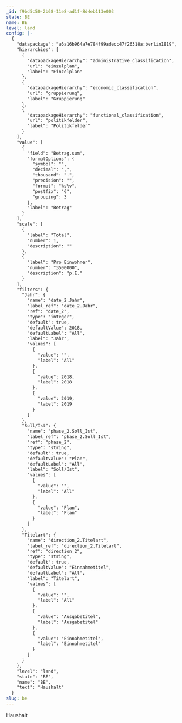 ```yaml
---
_id: f9bd5c50-2b68-11e8-ad1f-8d4eb113e003
state: BE
name: BE
level: land
config: |-
  {
    "datapackage": "a6a16b964a7e784f99adecc47f26318a:berlin1819",
    "hierarchies": [
      {
        "datapackageHierarchy": "administrative_classification",
        "url": "einzelplan",
        "label": "Einzelplan"
      },
      {
        "datapackageHierarchy": "economic_classification",
        "url": "gruppierung",
        "label": "Gruppierung"
      },
      {
        "datapackageHierarchy": "functional_classification",
        "url": "politikfelder",
        "label": "Politikfelder"
      }
    ],
    "value": [
      {
        "field": "Betrag.sum",
        "formatOptions": {
          "symbol": "",
          "decimal": ",",
          "thousand": ".",
          "precision": "",
          "format": "%s%v",
          "postfix": "€",
          "grouping": 3
        },
        "label": "Betrag"
      }
    ],
    "scale": [
      {
        "label": "Total",
        "number": 1,
        "description": ""
      },
      {
        "label": "Pro Einwohner",
        "number": "3500000",
        "description": "p.E."
      }
    ],
    "filters": {
      "Jahr": {
        "name": "date_2.Jahr",
        "label_ref": "date_2.Jahr",
        "ref": "date_2",
        "type": "integer",
        "default": true,
        "defaultValue": 2018,
        "defaultLabel": "All",
        "label": "Jahr",
        "values": [
          {
            "value": "",
            "label": "All"
          },
          {
            "value": 2018,
            "label": 2018
          },
          {
            "value": 2019,
            "label": 2019
          }
        ]
      },
      "Soll/Ist": {
        "name": "phase_2.Soll_Ist",
        "label_ref": "phase_2.Soll_Ist",
        "ref": "phase_2",
        "type": "string",
        "default": true,
        "defaultValue": "Plan",
        "defaultLabel": "All",
        "label": "Soll/Ist",
        "values": [
          {
            "value": "",
            "label": "All"
          },
          {
            "value": "Plan",
            "label": "Plan"
          }
        ]
      },
      "Titelart": {
        "name": "direction_2.Titelart",
        "label_ref": "direction_2.Titelart",
        "ref": "direction_2",
        "type": "string",
        "default": true,
        "defaultValue": "Einnahmetitel",
        "defaultLabel": "All",
        "label": "Titelart",
        "values": [
          {
            "value": "",
            "label": "All"
          },
          {
            "value": "Ausgabetitel",
            "label": "Ausgabetitel"
          },
          {
            "value": "Einnahmetitel",
            "label": "Einnahmetitel"
          }
        ]
      }
    },
    "level": "land",
    "state": "BE",
    "name": "BE",
    "text": "Haushalt"
  }
slug: be
---
```

Haushalt
